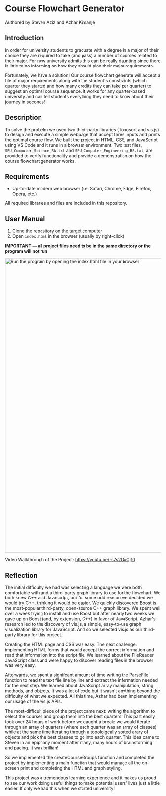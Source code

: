 # Course Flowchart Generator
Authored by Steven Aziz and Azhar Kimanje

## Introduction
In order for university students to graduate with a degree in a major of their choice they are required to take (and pass) a number of courses related to their major. For new university admits this can be really daunting since there is little to no informing on how they should plan their major requirements.

Fortunately, we have a solution! Our course flowchart generate will accept a file of major requirements along with the student's constraints (which quarter they started and how many credits they can take per quarter) to suggest an optimal course sequence. It works for any quarter-based university and can tell students everything they need to know about their journey in seconds!

## Description
To solve the probelm we used two third-party libraries (Toposort and vis.js) to design and execute a simple webpage that accept three inputs and prints the optimal course flow. We built the project in HTML, CSS, and JavaScript using VS Code and it runs in a browser environment. Two test files, `SPU_Computer_Science_BA.txt` and `SPU_Computer_Engineering_BS.txt`, are provided to verify functionality and provide a demonstration on how the course flowchart generator works.

## Requirements
- Up-to-date modern web browser (i.e. Safari, Chrome, Edge, Firefox, Opera, etc.)

All required libraries and files are included in this repository.

## User Manual
1. Clone the repository on the target computer
2. Open `index.html` in the browser (usually by right-click)

**IMPORTANT — all project files need to be in the same directory or the program will not run**

<img width="950" alt="Run the program by opening the index.html file in your browser" src="https://user-images.githubusercontent.com/90646854/226277263-4fb741b1-cee5-468a-ba8f-5e1d32a783c0.png">

Video Walkthrough of the Project: https://youtu.be/-s7s2OuCj10

## Reflection
The initial difficulty we had was selecting a language we were both comfortable with and a third-party graph library to use for the flowchart. We both knew C++ and Javascript, but for some odd reason we decided we would try C++, thinking it would be easier. We quickly discovered Boost is the most-popular third-party, open-source C++ graph library. We spent well over a week trying to install and use Boost but after nearly two weeks we gave up on Boost (and, by extension, C++) in favor of JavaScript. Azhar's research led to the discovery of vis.js, a simple, easy-to-use graph visualization library for JavaScript. And so we selected vis.js as our third-party library for this project.

Creating the HTML page and CSS was easy. The next challenge: implementing HTML forms that would accept the correct information and read that information into the script file. We learned about the FileReader JavaScript class and were happy to discover reading files in the browser was very easy.

Afterwards, we spent a signifcant amount of time writing the ParseFile function to read the text file line by line and extract the information needed for the next step. We learned about JavaScript array manipulation, string methods, and objects. It was a lot of code but it wasn't anything beyond the difficulty of what we expected. All this time, Azhar had been implementing our usage of the vis.js APIs.

The most-difficult piece of the project came next: writing the algorithm to select the courses and group them into the best quarters. This part easily took over 24 hours of work before we caught a break: we would iterate through an array of quarters (where each quarter was an array of classes) while at the same time iterating through a topoloigcally sorted arary of objects and pick the best classes to go into each quarter. This idea came to Steven in an epiphany moment after many, many hours of brainstorming and pacing. It was brillian!

So we implemented the createCourseGroups function and completed the project by implementing a main function that would manage all the on-screen print and completing the HTML and graph styling.

This project was a tremendous learning experience and it makes us proud to see our work doing useful things to make potential users' lives just a little easier. If only we had this when we started university!
